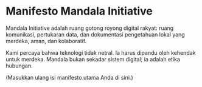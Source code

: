 ﻿# Manifesto Mandala Initiative

Mandala Initiative adalah ruang gotong royong digital rakyat: ruang komunikasi, pertukaran data, dan dokumentasi pengetahuan lokal yang merdeka, aman, dan kolaboratif.

Kami percaya bahwa teknologi tidak netral. Ia harus dipandu oleh kehendak untuk merdeka. Mandala bukan sekadar sistem digital; ia adalah etika hubungan.

(Masukkan ulang isi manifesto utama Anda di sini.)
